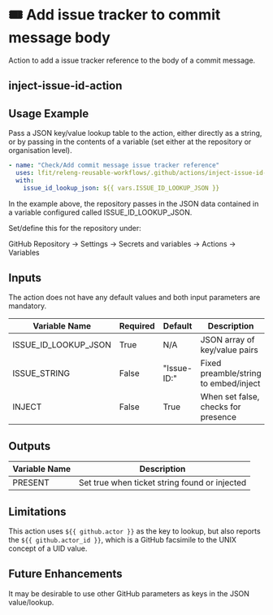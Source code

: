 <!--
[comment]: # SPDX-License-Identifier: Apache-2.0
[comment]: # SPDX-FileCopyrightText: 2024 The Linux Foundation
-->

# 🎟️ Add issue tracker to commit message body

Action to add a issue tracker reference to the body of a commit message.

## inject-issue-id-action

## Usage Example

Pass a JSON key/value lookup table to the action, either directly as a string,
or by passing in the contents of a variable (set either at the repository or
organisation level).

```yaml
- name: "Check/Add commit message issue tracker reference"
  uses: lfit/releng-reusable-workflows/.github/actions/inject-issue-id-action@main
  with:
    issue_id_lookup_json: ${{ vars.ISSUE_ID_LOOKUP_JSON }}
```

In the example above, the repository passes in the JSON data contained in
a variable configured called ISSUE_ID_LOOKUP_JSON.

Set/define this for the repository under:

GitHub Repository -> Settings -> Secrets and variables -> Actions -> Variables

## Inputs

The action does not have any default values and both input parameters are mandatory.

<!-- markdownlint-disable MD013 -->

| Variable Name        | Required | Default     | Description                           |
| -------------------- | -------- | ----------- | ------------------------------------- |
| ISSUE_ID_LOOKUP_JSON | True     | N/A         | JSON array of key/value pairs         |
| ISSUE_STRING         | False    | "Issue-ID:" | Fixed preamble/string to embed/inject |
| INJECT               | False    | True        | When set false, checks for presence   |

<!-- markdownlint-enable MD013 -->

## Outputs

| Variable Name | Description                                   |
| ------------- | --------------------------------------------- |
| PRESENT       | Set true when ticket string found or injected |

## Limitations

This action uses `${{ github.actor }}` as the key to lookup, but also
reports the `${{ github.actor_id }}`, which is a GitHub facsimile to
the UNIX concept of a UID value.

## Future Enhancements

It may be desirable to use other GitHub parameters as keys in the JSON
value/lookup.
